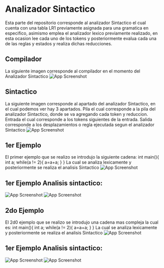 
# Analizador Sintactico

Esta parte del repositorio corresponde al analizador Sintactico el cual cuenta con una tabla LR1 previamente asignada para una gramatica en especifico, asimismo emplea el analizador lexico previamente realizado, en esta ocasion lee cada uno de los tokens y posteriormente evalua cada una de las reglas y estados y realiza dichas reducciones.

## Compilador
La siguiente imagen corresponde al compilador en el momento del Analizador Sintactico
![App Screenshot](https://github.com/Mike1604/Sem-Traductores-2/blob/main/Analizador%20Sintactico/Readme%20data/Compilador.JPG?raw=true)
## Sintactico
La siguiente imagen corresponde al apartado del analizador Sintactico, en el cual podemos ver hay 3 apartados.
Pila el cual corresponde a la pila del analizador Sintactico, donde se va agregando cada token y reduccion.
Entrada el cual corresponde a los tokens siguientes de la entrada.
Salida corresponde a los desplazamientos o regla ejecutada segun el analizador Sintactico
![App Screenshot](https://github.com/Mike1604/Sem-Traductores-2/blob/main/Analizador%20Sintactico/Readme%20data/SintacticoApartado.JPG?raw=true)

## 1er Ejemplo
El primer ejemplo que se realizo se introdujo la siguiente cadena:
int main(){ int a; while(a != 2){ a=a+a; } } 
La cual se analiza lexicamente y posteriormente se realiza el analisis Sintactico
![App Screenshot](https://github.com/Mike1604/Sem-Traductores-2/blob/main/Analizador%20Sintactico/Readme%20data/PrimerGramatica.JPG?raw=true)
## 1er Ejemplo Analisis sintactico:
![App Screenshot](https://github.com/Mike1604/Sem-Traductores-2/blob/main/Analizador%20Sintactico/Readme%20data/PrimerGramatica1.JPG?raw=true)
![App Screenshot](https://github.com/Mike1604/Sem-Traductores-2/blob/main/Analizador%20Sintactico/Readme%20data/PrimerGramatica2.JPG?raw=true)
## 2do Ejemplo
El 2d0 ejemplo que se realizo se introdujo una cadena mas compleja la cual es:
int main(){ int a; while(a != 2){ a=a+a; } } 
La cual se analiza lexicamente y posteriormente se realiza el analisis Sintactico
![App Screenshot](https://github.com/Mike1604/Sem-Traductores-2/blob/main/Analizador%20Sintactico/Readme%20data/SegundaGramatica.JPG?raw=true)
## 1er Ejemplo Analisis sintactico:
![App Screenshot](https://github.com/Mike1604/Sem-Traductores-2/blob/main/Analizador%20Sintactico/Readme%20data/PrimerGramatica1.JPG?raw=true)
![App Screenshot](https://github.com/Mike1604/Sem-Traductores-2/blob/main/Analizador%20Sintactico/Readme%20data/PrimerGramatica2.JPG?raw=true)



